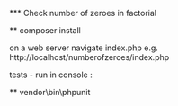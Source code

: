 
*** Check number of zeroes in factorial

** composer install

on a web server navigate index.php   e.g. http://localhost/numberofzeroes/index.php

tests  -  run in console :

** vendor\bin\phpunit
